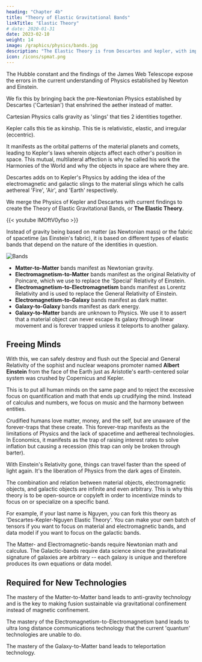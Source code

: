 ```yaml
---
heading: "Chapter 4b"
title: "Theory of Elastic Gravitational Bands"
linkTitle: "Elastic Theory"
# date: 2020-01-31
date: 2023-02-10
weight: 14
image: /graphics/physics/bands.jpg
description: "The Elastic Theory is from Descartes and kepler, with important maxim-contributions from Socrates, Taoism, Buddhism, and Hinduism."
icon: /icons/spmat.png
---
```



The Hubble constant and the findings of the James Web Telescope expose the errors in the current understanding of Physics established by Newton and Einstein.

We fix this by bringing back the pre-Newtonian Physics established by Descartes ('Cartesian') that enshrined the aether instead of matter.

Cartesian Physics calls gravity as 'slings' that ties 2 identities together.

Kepler calls this tie as kinship. This tie is relativistic, elastic, and irregular (eccentric).

It manifests as the orbital patterns of the material planets and comets, leading to Kepler's laws wherein objects affect each other's position in space. This mutual, multilateral affection is why he called his work the Harmonies of the World and why the objects in space are where they are.

Descartes adds on to Kepler's Physics by adding the idea of the electromagnetic and galactic slings to the material slings which he calls aethereal 'Fire', 'Air', and 'Earth' respectively.

We merge the Physics of Kepler and Descartes with current findings to create the Theory of Elastic Gravitational Bands, or **The Elastic Theory**.


{{< youtube IMOftV0yfso >}}


Instead of gravity being based on matter (as Newtonian mass) or the fabric of spacetime (as Einstein's fabric), it is based on different types of elastic bands that depend on the nature of the identities in question.

![Bands](/graphics/physics/bands.jpg)

- **Matter-to-Matter** bands manifest as Newtonian gravity.
- **Electromagnetism-to-Matter** bands manifest as the original Relativity of Poincare, which we use to replace the 'Special' Relativity of Einstein.
- **Electromagnetism-to-Electromagnetism** bands manifest as Lorentz Relativity and is used to replace the General Relativity of Einstein.
- **Electromagnetism-to-Galaxy** bands manifest as dark matter.
- **Galaxy-to-Galaxy** bands manifest as dark energy.
- **Galaxy-to-Matter** bands are unknown to Physics. We use it to assert that a material object can never escape its galaxy through linear movement and is forever trapped unless it teleports to another galaxy.


## Freeing Minds

With this, we can safely destroy and flush out the Special and General Relativity of the sophist and nuclear weapons promoter named **Albert Einstein** from the face of the Earth just as Aristotle's earth-centered solar system was crushed by Copernicus and Kepler.  

This is to put all human minds on the same page and to reject the excessive focus on quantification and math that ends up crudifying the mind. Instead of calculus and numbers, we focus on music and the harmony between entities.

Crudified humans love matter, money, and the self, but are unaware of the forever-traps that these create. This forever-trap manifests as the limitations of Physics and the lack of spacetime and aethereal technologies. 
In Economics, it manifests as the trap of raising interest rates to solve inflation but causing a recession (this trap can only be broken through barter).

With Einstein's Relativity gone, things can travel faster than the speed of light again. It's the liberation of Physics from the dark ages of Einstein.

The combination and relation between material objects, electromagnetic objects, and galactic objects are infinite and even arbitrary. This is why this theory is to be open-source or copyleft in order to incentivize minds to focus on or specialize on a specific band.

For example, if your last name is Nguyen, you can fork this theory as 'Descartes-Kepler-Nguyen Elastic Theory'. You can make your own batch of tensors if you want to focus on material and electromagnetic bands, and data model if you want to focus on the galactic bands.

The Matter- and Electromagnetic-bands require Newtonian math and calculus. The Galactic-bands require data science since the gravitational signature of galaxies are arbitrary -- each galaxy is unique and therefore produces its own equations or data model.


## Required for New Technologies

The mastery of the Matter-to-Matter band leads to anti-gravity technology and is the key to making fusion sustainable via gravitational confinement instead of magnetic confinement.

The mastery of the Electromagnetism-to-Electromagnetism band leads to ultra long distance communications technology that the current 'quantum' technologies are unable to do. 

The mastery of the Galaxy-to-Matter band leads to teleportation technology.
